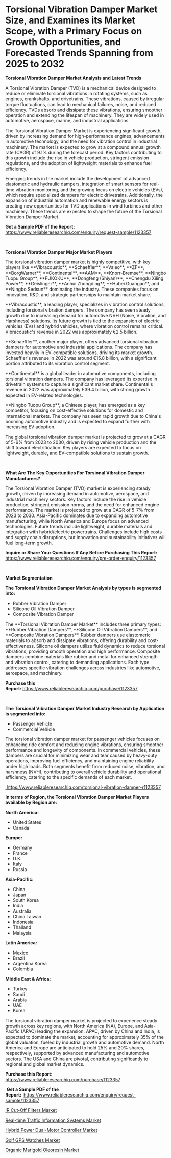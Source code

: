 <p><h1>Torsional Vibration Damper Market Size, and Examines its Market Scope, with a Primary Focus on Growth Opportunities, and Forecasted Trends Spanning from 2025 to 2032</h1></p><p><strong>Torsional Vibration Damper Market Analysis and Latest Trends</strong></p>
<p><p>A Torsional Vibration Damper (TVD) is a mechanical device designed to reduce or eliminate torsional vibrations in rotating systems, such as engines, crankshafts, and drivetrains. These vibrations, caused by irregular torque fluctuations, can lead to mechanical failures, noise, and reduced efficiency. TVDs absorb and dissipate these vibrations, ensuring smoother operation and extending the lifespan of machinery. They are widely used in automotive, aerospace, marine, and industrial applications.</p><p>The Torsional Vibration Damper Market is experiencing significant growth, driven by increasing demand for high-performance engines, advancements in automotive technology, and the need for vibration control in industrial machinery. The market is expected to grow at a compound annual growth rate (CAGR) of 9.1% during the forecast period. Key factors contributing to this growth include the rise in vehicle production, stringent emission regulations, and the adoption of lightweight materials to enhance fuel efficiency.</p><p>Emerging trends in the market include the development of advanced elastomeric and hydraulic dampers, integration of smart sensors for real-time vibration monitoring, and the growing focus on electric vehicles (EVs), which require specialized dampers for electric drivetrains. Additionally, the expansion of industrial automation and renewable energy sectors is creating new opportunities for TVD applications in wind turbines and other machinery. These trends are expected to shape the future of the Torsional Vibration Damper Market.</p></p>
<p><strong>Get a Sample PDF of the Report:&nbsp;</strong> <a href="https://www.reliableresearchiq.com/enquiry/request-sample/1123357?utm_campaign=1876&utm_medium=2&utm_source=Github&utm_content=ia&utm_term=24012025&utm_id=torsional-vibration-damper">https://www.reliableresearchiq.com/enquiry/request-sample/1123357</a></p>
<p>&nbsp;</p>
<p><strong>Torsional Vibration Damper Major Market Players</strong></p>
<p><p>The torsional vibration damper market is highly competitive, with key players like **Vibracoustic**, **Schaeffler**, **Valeo**, **ZF**, **BorgWarner**, **Continental**, **AAM**, **Knorr-Bremse**, **Ningbo Tuopu Group**, **FUKOKU**, **Dongfeng (Shiyan)**, **Chengdu Xiling Power**, **Geislinger**, **Anhui Zhongding**, **Hubei Guangao**, and **Ningbo Sedsun** dominating the industry. These companies focus on innovation, R&D, and strategic partnerships to maintain market share.</p><p>**Vibracoustic**, a leading player, specializes in vibration control solutions, including torsional vibration dampers. The company has seen steady growth due to increasing demand for automotive NVH (Noise, Vibration, and Harshness) solutions. Its future growth is tied to the expansion of electric vehicles (EVs) and hybrid vehicles, where vibration control remains critical. Vibracoustic's revenue in 2022 was approximately €2.5 billion.</p><p>**Schaeffler**, another major player, offers advanced torsional vibration dampers for automotive and industrial applications. The company has invested heavily in EV-compatible solutions, driving its market growth. Schaeffler's revenue in 2022 was around €15.8 billion, with a significant portion attributed to its vibration control segment.</p><p>**Continental** is a global leader in automotive components, including torsional vibration dampers. The company has leveraged its expertise in drivetrain systems to capture a significant market share. Continental's revenue in 2022 was approximately €39.4 billion, with strong growth expected in EV-related technologies.</p><p>**Ningbo Tuopu Group**, a Chinese player, has emerged as a key competitor, focusing on cost-effective solutions for domestic and international markets. The company has seen rapid growth due to China's booming automotive industry and is expected to expand further with increasing EV adoption.</p><p>The global torsional vibration damper market is projected to grow at a CAGR of 5-6% from 2023 to 2030, driven by rising vehicle production and the shift toward electrification. Key players are expected to focus on lightweight, durable, and EV-compatible solutions to sustain growth.</p></p>
<p>&nbsp;</p>
<p><strong>What Are The Key Opportunities For Torsional Vibration Damper Manufacturers?</strong></p>
<p><p>The Torsional Vibration Damper (TVD) market is experiencing steady growth, driven by increasing demand in automotive, aerospace, and industrial machinery sectors. Key factors include the rise in vehicle production, stringent emission norms, and the need for enhanced engine performance. The market is projected to grow at a CAGR of 5-7% from 2023 to 2030. Asia-Pacific dominates due to expanding automotive manufacturing, while North America and Europe focus on advanced technologies. Future trends include lightweight, durable materials and integration with hybrid/electric powertrains. Challenges include high costs and supply chain disruptions, but innovation and sustainability initiatives will fuel long-term growth.</p></p>
<p><strong>Inquire or Share Your Questions If Any Before Purchasing This Report:</strong> <a href="https://www.reliableresearchiq.com/enquiry/pre-order-enquiry/1123357?utm_campaign=1876&utm_medium=2&utm_source=Github&utm_content=ia&utm_term=24012025&utm_id=torsional-vibration-damper">https://www.reliableresearchiq.com/enquiry/pre-order-enquiry/1123357</a></p>
<p>&nbsp;</p>
<p><strong>Market Segmentation</strong></p>
<p><strong>The Torsional Vibration Damper Market Analysis by types is segmented into:</strong></p>
<p><ul><li>Rubber Vibration Damper</li><li>Silicone Oil Vibration Damper</li><li>Composite Vibration Damper</li></ul></p>
<p><p>The **Torsional Vibration Damper Market** includes three primary types: **Rubber Vibration Dampers**, **Silicone Oil Vibration Dampers**, and **Composite Vibration Dampers**. Rubber dampers use elastomeric materials to absorb and dissipate vibrations, offering durability and cost-effectiveness. Silicone oil dampers utilize fluid dynamics to reduce torsional vibrations, providing smooth operation and high performance. Composite dampers combine materials like rubber and metal for enhanced strength and vibration control, catering to demanding applications. Each type addresses specific vibration challenges across industries like automotive, aerospace, and machinery.</p></p>
<p><strong>Purchase this Report:&nbsp;</strong><a href="https://www.reliableresearchiq.com/purchase/1123357?utm_campaign=1876&utm_medium=2&utm_source=Github&utm_content=ia&utm_term=24012025&utm_id=torsional-vibration-damper">https://www.reliableresearchiq.com/purchase/1123357</a></p>
<p>&nbsp;</p>
<p><strong>The Torsional Vibration Damper Market Industry Research by Application is segmented into:</strong></p>
<p><ul><li>Passenger Vehicle</li><li>Commercial Vehicle</li></ul></p>
<p><p>The torsional vibration damper market for passenger vehicles focuses on enhancing ride comfort and reducing engine vibrations, ensuring smoother performance and longevity of components. In commercial vehicles, these dampers are crucial for minimizing wear and tear caused by heavy-duty operations, improving fuel efficiency, and maintaining engine reliability under high loads. Both segments benefit from reduced noise, vibration, and harshness (NVH), contributing to overall vehicle durability and operational efficiency, catering to the specific demands of each market.</p></p>
<p><a href="https://www.reliableresearchiq.com/torsional-vibration-damper-r1123357?utm_campaign=1876&utm_medium=2&utm_source=Github&utm_content=ia&utm_term=24012025&utm_id=torsional-vibration-damper">&nbsp;https://www.reliableresearchiq.com/torsional-vibration-damper-r1123357</a></p>
<p><strong>In terms of Region, the Torsional Vibration Damper Market Players available by Region are:</strong></p>
<p>
    <p> <strong> North America: </strong>
        <ul>
            <li>United States</li>
            <li>Canada</li>
        </ul>
        </p> 
    <p> <strong> Europe: </strong>
        <ul>
            <li>Germany</li>
            <li>France</li>
            <li>U.K.</li>
            <li>Italy</li>
            <li>Russia</li>
        </ul>
        </p> 
    <p> <strong> Asia-Pacific: </strong>
        <ul>
            <li>China</li>
            <li>Japan</li>
            <li>South Korea</li>
            <li>India</li>
            <li>Australia</li>
            <li>China Taiwan</li>
            <li>Indonesia</li>
            <li>Thailand</li>
            <li>Malaysia</li>
        </ul>
        </p> 
    <p> <strong> Latin America: </strong>
        <ul>
            <li>Mexico</li>
            <li>Brazil</li>
            <li>Argentina Korea</li>
            <li>Colombia</li>
        </ul>
        </p> 
    <p> <strong> Middle East & Africa: </strong>
        <ul>
            <li>Turkey</li>
            <li>Saudi</li>
            <li>Arabia</li>
            <li>UAE</li>
            <li>Korea</li>
        </ul>
    </p>
    </p>
<p><p>The torsional vibration damper market is projected to experience steady growth across key regions, with North America (NA), Europe, and Asia-Pacific (APAC) leading the expansion. APAC, driven by China and India, is expected to dominate the market, accounting for approximately 35% of the global valuation, fueled by industrial growth and automotive demand. North America and Europe are anticipated to hold 25% and 20% shares, respectively, supported by advanced manufacturing and automotive sectors. The USA and China are pivotal, contributing significantly to regional and global market dynamics.</p></p>
<p><strong>Purchase this Report: </strong><a href="https://www.reliableresearchiq.com/purchase/1123357?utm_campaign=1876&utm_medium=2&utm_source=Github&utm_content=ia&utm_term=24012025&utm_id=torsional-vibration-damper">https://www.reliableresearchiq.com/purchase/1123357</a></p>
<p>&nbsp;<strong>Get a Sample PDF of the Report:&nbsp;&nbsp;</strong><a href="https://www.reliableresearchiq.com/enquiry/request-sample/1123357?utm_campaign=1876&utm_medium=2&utm_source=Github&utm_content=ia&utm_term=24012025&utm_id=torsional-vibration-damper">https://www.reliableresearchiq.com/enquiry/request-sample/1123357</a></p>
<p><strong></strong></p>
<p><p><a href="https://www.linkedin.com/pulse/ir-cut-off-filters-market-analysis-present-size-growth-pwunc?utm_campaign=1876&utm_medium=2&utm_source=Github&utm_content=ia&utm_term=24012025&utm_id=torsional-vibration-damper">IR Cut-Off Filters Market</a></p><p><a href="https://github.com/dolorespeddico90/Market-Research-Report-List-1/blob/main/real-time-traffic-information-systems-market.md?utm_campaign=1876&utm_medium=2&utm_source=Github&utm_content=ia&utm_term=24012025&utm_id=torsional-vibration-damper">Real-time Traffic Information Systems Market</a></p><p><a href="https://github.com/raffadongraffadong/Market-Research-Report-List-1/blob/main/hybrid-power-dual-motor-controller-market.md?utm_campaign=1876&utm_medium=2&utm_source=Github&utm_content=ia&utm_term=24012025&utm_id=torsional-vibration-damper">Hybrid Power Dual-Motor Controller Market</a></p><p><a href="https://www.linkedin.com/pulse/golf-gps-watches-market-forecasted-considering-factors-93nxc?utm_campaign=1876&utm_medium=2&utm_source=Github&utm_content=ia&utm_term=24012025&utm_id=torsional-vibration-damper">Golf GPS Watches Market</a></p><p><a href="https://www.linkedin.com/pulse/market-trends-growth-organic-marigold-oleoresin-industry-hwtue?utm_campaign=1876&utm_medium=2&utm_source=Github&utm_content=ia&utm_term=24012025&utm_id=torsional-vibration-damper">Organic Marigold Oleoresin Market</a></p></p>